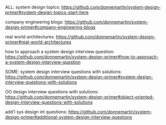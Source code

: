ALL:
system design topics: https://github.com/donnemartin/system-design-primer#system-design-topics-start-here

company engineering blogs: https://github.com/donnemartin/system-design-primer#company-engineering-blogs

real world architectures: https://github.com/donnemartin/system-design-primer#real-world-architectures

how to approach a system design interview question: https://github.com/donnemartin/system-design-primer#how-to-approach-a-system-design-interview-question

SOME:
system design interview questions with solutions:
https://github.com/donnemartin/system-design-primer#system-design-interview-questions-with-solutions

OO design interview questions with solutions:
https://github.com/donnemartin/system-design-primer#object-oriented-design-interview-questions-with-solutions

add'l sys design int questions:
https://github.com/donnemartin/system-design-primer#additional-system-design-interview-questions
